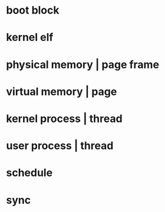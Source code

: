 # boot block
# kernel elf
# physical memory | page frame
# virtual memory  | page 
# kernel process | thread 
# user process | thread
# schedule
# sync